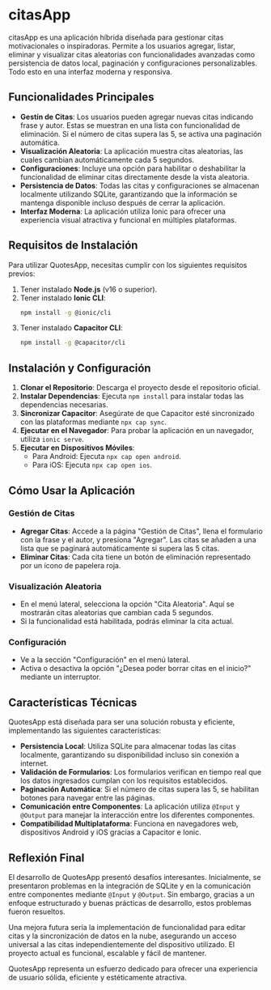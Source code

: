 # citasApp

citasApp es una aplicación híbrida diseñada para gestionar citas motivacionales o inspiradoras. Permite a los usuarios agregar, listar, eliminar y visualizar citas aleatorias con funcionalidades avanzadas como persistencia de datos local, paginación y configuraciones personalizables. Todo esto en una interfaz moderna y responsiva.

## Funcionalidades Principales

- **Gestín de Citas**: Los usuarios pueden agregar nuevas citas indicando frase y autor. Estas se muestran en una lista con funcionalidad de eliminación. Si el número de citas supera las 5, se activa una paginación automática.
- **Visualización Aleatoria**: La aplicación muestra citas aleatorias, las cuales cambian automáticamente cada 5 segundos.
- **Configuraciones**: Incluye una opción para habilitar o deshabilitar la funcionalidad de eliminar citas directamente desde la vista aleatoria.
- **Persistencia de Datos**: Todas las citas y configuraciones se almacenan localmente utilizando SQLite, garantizando que la información se mantenga disponible incluso después de cerrar la aplicación.
- **Interfaz Moderna**: La aplicación utiliza Ionic para ofrecer una experiencia visual atractiva y funcional en múltiples plataformas.

## Requisitos de Instalación

Para utilizar QuotesApp, necesitas cumplir con los siguientes requisitos previos:

1. Tener instalado **Node.js** (v16 o superior).
2. Tener instalado **Ionic CLI**:
   ```bash
   npm install -g @ionic/cli
   ```
3. Tener instalado **Capacitor CLI**:
   ```bash
   npm install -g @capacitor/cli
   ```

## Instalación y Configuración

1. **Clonar el Repositorio**: Descarga el proyecto desde el repositorio oficial.
2. **Instalar Dependencias**: Ejecuta `npm install` para instalar todas las dependencias necesarias.
3. **Sincronizar Capacitor**: Asegúrate de que Capacitor esté sincronizado con las plataformas mediante `npx cap sync`.
4. **Ejecutar en el Navegador**: Para probar la aplicación en un navegador, utiliza `ionic serve`.
5. **Ejecutar en Dispositivos Móviles**:
   - Para Android: Ejecuta `npx cap open android`.
   - Para iOS: Ejecuta `npx cap open ios`.

## Cómo Usar la Aplicación

### Gestión de Citas

- **Agregar Citas**: Accede a la página "Gestión de Citas", llena el formulario con la frase y el autor, y presiona "Agregar". Las citas se añaden a una lista que se paginará automáticamente si supera las 5 citas.
- **Eliminar Citas**: Cada cita tiene un botón de eliminación representado por un ícono de papelera roja.

### Visualización Aleatoria

- En el menú lateral, selecciona la opción "Cita Aleatoria". Aquí se mostrarán citas aleatorias que cambian cada 5 segundos.
- Si la funcionalidad está habilitada, podrás eliminar la cita actual.

### Configuración

- Ve a la sección "Configuración" en el menú lateral.
- Activa o desactiva la opción "¿Desea poder borrar citas en el inicio?" mediante un interruptor.

## Características Técnicas

QuotesApp está diseñada para ser una solución robusta y eficiente, implementando las siguientes características:

- **Persistencia Local**: Utiliza SQLite para almacenar todas las citas localmente, garantizando su disponibilidad incluso sin conexión a internet.
- **Validación de Formularios**: Los formularios verifican en tiempo real que los datos ingresados cumplan con los requisitos establecidos.
- **Paginación Automática**: Si el número de citas supera las 5, se habilitan botones para navegar entre las páginas.
- **Comunicación entre Componentes**: La aplicación utiliza `@Input` y `@Output` para manejar la interacción entre los diferentes componentes.
- **Compatibilidad Multiplataforma**: Funciona en navegadores web, dispositivos Android y iOS gracias a Capacitor e Ionic.

## Reflexión Final

El desarrollo de QuotesApp presentó desafíos interesantes. Inicialmente, se presentaron problemas en la integración de SQLite y en la comunicación entre componentes mediante `@Input` y `@Output`. Sin embargo, gracias a un enfoque estructurado y buenas prácticas de desarrollo, estos problemas fueron resueltos.  

Una mejora futura sería la implementación de funcionalidad para editar citas y la sincronización de datos en la nube, asegurando un acceso universal a las citas independientemente del dispositivo utilizado. El proyecto actual es funcional, escalable y fácil de mantener.

QuotesApp representa un esfuerzo dedicado para ofrecer una experiencia de usuario sólida, eficiente y estéticamente atractiva.

